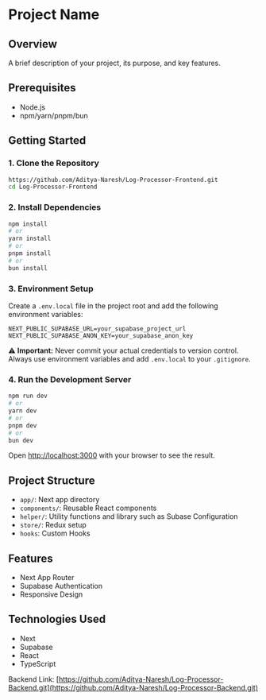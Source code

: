 # Project Name

## Overview
A brief description of your project, its purpose, and key features.

## Prerequisites
- Node.js
- npm/yarn/pnpm/bun

## Getting Started

### 1. Clone the Repository
```bash
https://github.com/Aditya-Naresh/Log-Processor-Frontend.git
cd Log-Processor-Frontend
```

### 2. Install Dependencies
```bash
npm install
# or
yarn install
# or
pnpm install
# or
bun install
```

### 3. Environment Setup
Create a `.env.local` file in the project root and add the following environment variables:

```
NEXT_PUBLIC_SUPABASE_URL=your_supabase_project_url
NEXT_PUBLIC_SUPABASE_ANON_KEY=your_supabase_anon_key
```

⚠️ **Important:** Never commit your actual credentials to version control. Always use environment variables and add `.env.local` to your `.gitignore`.

### 4. Run the Development Server
```bash
npm run dev
# or
yarn dev
# or
pnpm dev
# or
bun dev
```

Open [http://localhost:3000](http://localhost:3000) with your browser to see the result.

## Project Structure
- `app/`: Next app directory
- `components/`: Reusable React components
- `helper/`: Utility functions and library such as Subase Configuration
- `store/`: Redux setup
- `hooks`: Custom Hooks

## Features
- Next App Router
- Supabase Authentication
- Responsive Design

## Technologies Used
- Next
- Supabase
- React
- TypeScript





Backend Link: [https://github.com/Aditya-Naresh/Log-Processor-Backend.git](https://github.com/Aditya-Naresh/Log-Processor-Backend.git)
